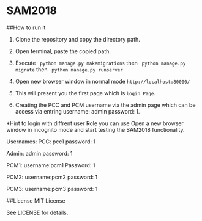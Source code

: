 # SAM2018
##How to run it

1. Clone the repository and copy the directory path.

2. Open terminal, paste the copied path.

3. Execute ` python manage.py makemigrations` then ` python manage.py migrate` then ` python manage.py runserver`

4. Open new browser window  in normal mode `http://localhost:80000/`

5. This will present you the first page which is `login Page`.

6. Creating the PCC and PCM username via the admin page which can be access via entring username: admin password: 1.

*Hint to login with diffrent user Role you can use Open a new browser window in incognito mode and start testing the SAM2018 functionality.   


Usernames:
PCC: pcc1
password: 1

Admin: admin
password: 1

PCM1:
username:pcm1
Password: 1 

PCM2:
username:pcm2
password: 1

PCM3:
username:pcm3
password: 1



##License
MIT License

See LICENSE for details.
